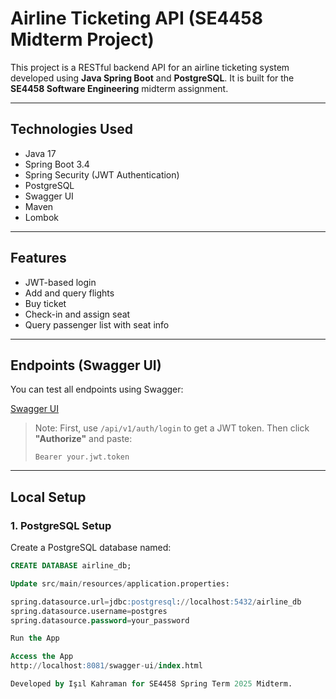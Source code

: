 #  Airline Ticketing API (SE4458 Midterm Project)

This project is a RESTful backend API for an airline ticketing system developed using **Java Spring Boot** and **PostgreSQL**. It is built for the **SE4458 Software Engineering** midterm assignment.

---

## Technologies Used

- Java 17  
- Spring Boot 3.4 
- Spring Security (JWT Authentication)  
- PostgreSQL  
- Swagger UI  
- Maven  
- Lombok  

---

## Features

-  JWT-based login
-  Add and query flights
-  Buy ticket
-  Check-in and assign seat
-  Query passenger list with seat info

---

##  Endpoints (Swagger UI)

You can test all endpoints using Swagger:

 [Swagger UI](http://localhost:8081/swagger-ui/index.html)

> Note: First, use `/api/v1/auth/login` to get a JWT token. Then click **"Authorize"** and paste:
>
> ```
> Bearer your.jwt.token
> ```

---

##  Local Setup

### 1. PostgreSQL Setup

Create a PostgreSQL database named:

```sql
CREATE DATABASE airline_db;

Update src/main/resources/application.properties:

spring.datasource.url=jdbc:postgresql://localhost:5432/airline_db
spring.datasource.username=postgres
spring.datasource.password=your_password

Run the App

Access the App
http://localhost:8081/swagger-ui/index.html

Developed by Işıl Kahraman for SE4458 Spring Term 2025 Midterm.




